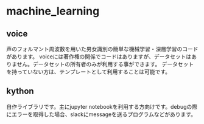 # machine_learning

## voice
声のフォルマント周波数を用いた男女識別の簡単な機械学習・深層学習のコードがあります。
voiceには著作権の関係でコードはありますが、データセットはありません。データセットの所有者のみが利用する事ができます。
データセットを持っていない方は、テンプレートとして利用することは可能です。

## kython
自作ライブラリです。主にjupyter notebookを利用する方向けです。debugの際にエラーを取得した場合、slackにmessageを送るプログラムなどがあります。
